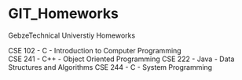 # GIT_Homeworks

GebzeTechnical Universtiy Homeworks

CSE 102 - C     - Introduction to Computer Programming<br>
CSE 241 - C++   - Object Oriented Programming
CSE 222 - Java  - Data Structures and Algorithms
CSE 244 - C     - System Programming
